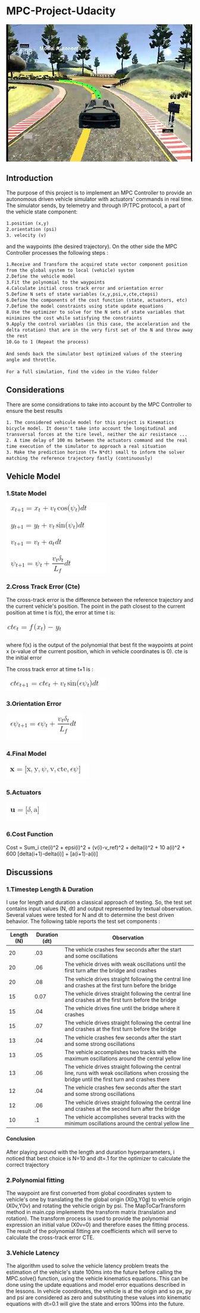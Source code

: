 # MPC-Project-Udacity

[//]: # (Image References)
[modelstate]: ./img/modelstate.JPG
[cte]: ./img/cte.JPG
[cte1]: ./img/cte1.JPG
[actuators]: ./img/actuators.JPG
[orientationerror]: ./img/orientationerror.JPG
[finalmodel]: ./img/finalmodel.JPG
[simulator]: ./img/Simulation.png


![Simulation][simulator]

## Introduction  

The purpose of this project is to implement an MPC Controller to provide an autonomous driven vehicle simulator with actuators' commands in real time. The simulator sends, by telemetry and through IP/TPC protocol, a part of the vehicle state component:

    1.position (x,y)
    2.orientation (psi)
    3. velocity (v)
and the waypoints (the desired trajectory). On the other side the MPC Controller processes the following steps :

    1.Receive and Transform the acquired state vector component position from the global system to local (vehicle) system
    2.Define the vehicle model
    3.Fit the polynomial to the waypoints
    4.Calculate initial cross track error and orientation error
    5.Define N sets of state variables (x,y,psi,v,cte,ctepsi)
    6.Define the components of the cost function (state, actuators, etc)
    7.Define the model constraints using state update equations
    8.Use the optimizer to solve for the N sets of state variables that minimizes the cost while satisfying the constraints
    9.Apply the control variables (in this case, the acceleration and the delta rotation) that are in the very first set of the N and throw away the rest
    10.Go to 1 (Repeat the process)
    
    And sends back the simulator best optimized values of the steering angle and throttle.
    
    For a full simulation, find the video in the Video folder
    
## Considerations 

There are some considrations to take into account by the MPC Controller to ensure the best results 

    1. The considered vehicule model for this project is Kinematics bicycle model. It doesn't take into account the longitudinal and transversal forces at the tire level, neither the air resistance ...
    2. A time delay of 100 ms between the actuators command and the real time execution of the simulator to approach a real situation
    3. Make the prediction horizon (T= N*dt) small to inform the solver matching the reference trajectory fastly (continuously)

## Vehicle Model

### 1.State Model

![Model State][modelstate]

### 2.Cross Track Error (Cte)

The cross-track error is the difference between the reference trajectory and the current vehicle's position. The point in the path closest to the current position at time t is f(x), the error at time t is:

![CTE][cte]

where f(x) is the output of the polynomial that best fit the waypoints at point x (x-value of the current position, which in vehicle coordinates is 0). cte is the initial error

The cross track error at time t+1 is :

![CTE1][cte1]

### 3.Orientation Error

![Orientation Error][orientationerror]

### 4.Final Model

![Final Model][finalmodel]

### 5.Actuators

![Actuators][actuators]

### 6.Cost Function

Cost  = Sum_i cte(i)^2 
              + epsi(i)^2 
              + (v(i)-v_ref)^2 + delta(i)^2 
              + 10 a(i)^2 
              + 600 [delta(i+1)-delta(i)] 
              + [a(i+1)-a(i)]
              
## Discussions

### 1.Timestep Length &  Duration

I use for length and duration a classical approach of testing. So, the test set contains input values (N, dt) and output represented by textual observation. Several values were tested for N and dt to determine the best driven behavior. The following table reports the test set components :

| Length (N) | Duration (dt) | Observation |
|------------|---------------|-------------|
| 20 | .03  |  The vehicle crashes few seconds after the start and some oscillations|
| 20 | .06   | The vehicle drives with weak oscillations until the first turn after the bridge  and crashes |
| 20 |  .08|  The vehicle drives straight following the central line and crashes at the first turn before the bridge |
| 15 | 0.07 | The vehicle drives straight following the central line and crashes at the first turn before the bridge |
|15|.04| The vehicle drives fine until the bridge where it crashes|
|15|.07|The vehicle drives straight following the central line and crashes at the first turn before the bridge|
|13|.04| The vehicle crashes few seconds after the start and some strong oscillations|
|13|.05| The vehicle accomplishes two tracks with the maximum oscillations around the central yellow line|
|13|.06|The vehicle drives straight following the central line, runs with weak oscillations when crossing the bridge until the first turn and crashes there|
|12|.04|The vehicle crashes few seconds after the start and some strong oscillations|
|12|.06|The vehicle drives straight following the central line and crashes at the second turn after the bridge|
|10|.1|The vehicle accomplishes several tracks with the minimum oscillations around the central yellow line|

#### Conclusion
After playing around with the length and duration hyperparameters, i noticed that best choice is N=10 and dt=.1 for the optimizer to calculate the correct trajectory

### 2.Polynomial fitting

The waypoint are first converted from global coordinates system to vehicle's one by translating the the global origin (X0g,Y0g) to vehicle origin (X0v,Y0v) and rotating the vehicle origin by psi. The MapToCarTransform method in main.cpp implements the transform matrix (translation and rotation). The transform process is used to provide the polynomial expression an initial value (X0v=0) and therefore eases the fitting process. The result of the polynomial fitting are coefficients which will serve to calculate the cross-track error CTE.

### 3.Vehicle Latency

The algorithm used to solve the vehicle latency problem treats the estimation of the vehicle's state 100ms into the future before calling the MPC.solve() function, using the vehicle kinematics equations. This can be done using the update equations and model error equations described in the lessons. In vehicle coordinates, the vehicle is at the origin and so px, py and psi are considered as zero and substituting these values into kinematic equations with dt=0.1 will give the state and errors 100ms into the future.





